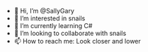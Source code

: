 - 👋 Hi, I’m @SallyGary
- 👀 I’m interested in snails
- 🌱 I’m currently learning C#
- 💞️ I’m looking to collaborate with snails
- 📫 How to reach me: Look closer and lower

<!---
SallyGary/SallyGary is a ✨ special ✨ repository because its `README.md` (this file) appears on your GitHub profile.
You can click the Preview link to take a look at your changes.
--->
